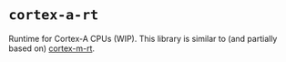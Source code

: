 # `cortex-a-rt`

Runtime for Cortex-A CPUs (WIP). This library is similar to (and partially based
on) [cortex-m-rt](https://github.com/rust-embedded/cortex-m/tree/master/cortex-m-rt).

